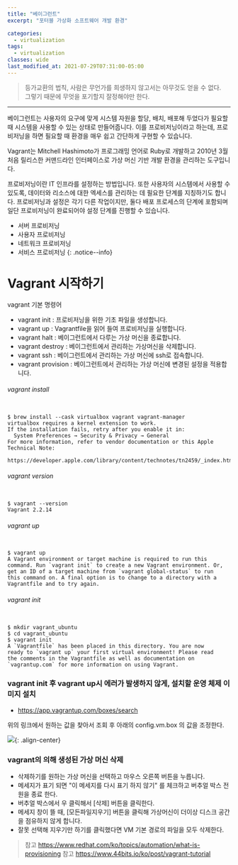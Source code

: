 ```yaml
---
title: "베이그런트"
excerpt: "포터블 가상화 소프트웨어 개발 환경"

categories:
  - virtualization
tags:
  - virtualization
classes: wide
last_modified_at: 2021-07-29T07:31:00-05:00
---
```


> 등가교환의 법칙, 사람은 무언가를 희생하지 않고서는 아무것도 얻을 수 없다.  
> 그렇기 때문에 무엇을 포기할지 잘정해야만 한다. 

***

베이그런트는 사용자의 요구에 맞게 시스템 자원을 할당, 배치, 배포해 두었다가 필요할 때 시스템을 사용할 수 있는 상태로 만들어줍니다. 이를 프로비저닝이라고 하는데, 
프로비저닝을 하면 필요할 때 환경을 매우 쉽고 간단하게 구현할 수 있습니다. 

Vagrant는 Mitchell Hashimoto가 프로그래밍 언어로 Ruby로 개발하고 2010년 3월 처음 릴리스한 커맨드라인 인터페이스로 가상 머신 기반 개발 환경을 관리하는 도구입니다. 


프로비저닝이란 IT 인프라를 설정하는 방법입니다. 또한 사용자의 시스템에서 사용할 수 있도록, 데이터와 리소스에 대한 엑세스를 관리하는 데 필요한 단계를 지칭하기도 합니다. 
프로비저닝과 설정은 각기 다른 작업이지만, 둘다 배포 프로세스의 단계에 포함되며 일단 프로비저닝이 완료되어야 설정 단계를 진행할 수 있습니다. 
- 서버 프로비저닝 
- 사용자 프로비저닝
- 네트워크 프로비저닝
- 서비스 프로비저닝
{: .notice--info}

# Vagrant 시작하기 

vagrant 기본 명령어  

 - vagrant init : 프로비저닝을 위한 기초 파일을 생성합니다. 
 - vagrant up : Vagrantfile을 읽어 들여 프로비저닝을 실행합니다. 
 - vagrant halt : 베이그런트에서 다루는 가상 머신을 종료합니다. 
 - vagrant destroy : 베이그런트에서 관리하는 가상머신을 삭제합니다. 
 - vagrant ssh : 베이그런트에서 관리하는 가상 머신에 ssh로 접속합니다. 
 - vagrant provision : 베이그런트에서 관리하는 가상 머신에 변경된 설정을 적용합니다. 


###### vagrant install 

```

$ brew install --cask virtualbox vagrant vagrant-manager
virtualbox requires a kernel extension to work.
If the installation fails, retry after you enable it in:
  System Preferences → Security & Privacy → General
For more information, refer to vendor documentation or this Apple Technical Note:
  https://developer.apple.com/library/content/technotes/tn2459/_index.html

```

###### vagrant version

```shell

$ vagrant --version
Vagrant 2.2.14

```

###### vagrant up

```shell

$ vagrant up
A Vagrant environment or target machine is required to run this
command. Run `vagrant init` to create a new Vagrant environment. Or,
get an ID of a target machine from `vagrant global-status` to run
this command on. A final option is to change to a directory with a
Vagrantfile and to try again.

```

###### vagrant init

```shell

$ mkdir vagrant_ubuntu
$ cd vagrant_ubuntu
$ vagrant init
A `Vagrantfile` has been placed in this directory. You are now
ready to `vagrant up` your first virtual environment! Please read
the comments in the Vagrantfile as well as documentation on
`vagrantup.com` for more information on using Vagrant.

```

### vagrant init 후 vagrant up시 에러가 발생하지 않게, 설치할 운영 체제 이미지 설치 

- https://app.vagrantup.com/boxes/search 

위의 링크에서 원하는 값을 찾아서 조회 후 아래의 config.vm.box 의 값을 조정한다. 


![](https://keepinmindsh.github.io/lines/assets/img/vagrant_image_01.png){: .align-center} 


### vagrant의 의해 생성된 가상 머신 삭제 

 - 삭제하기를 원하는 가상 머신을 선택하고 마우스 오른쪽 버튼을 누릅니다. 
 - 메세지가 표기 되면 "이 메세지를 다시 표기 하지 않기" 를 체크하고 버추얼 박스 전원을 종료 한다. 
 - 버추얼 박스에서 우 클릭해서 [삭제] 버튼을 클릭한다. 
 - 메세지 창이 뜰 때, [모든파일지우기] 버튼을 클릭해 가상머신이 더이상 디스크 공간을 점유하지 않게 합니다. 
 - 잘못 선택해 지우기만 하기를 클릭했다면 VM 기본 경로의 파일을 모두 삭제한다. 


> 참고 <https://www.redhat.com/ko/topics/automation/what-is-provisioning>
> 참고 <https://www.44bits.io/ko/post/vagrant-tutorial>